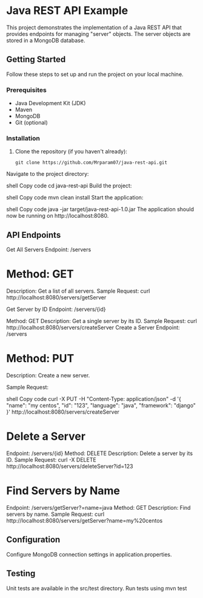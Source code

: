 # Java REST API Example

This project demonstrates the implementation of a Java REST API that provides endpoints for managing "server" objects. The server objects are stored in a MongoDB database. 

## Getting Started

Follow these steps to set up and run the project on your local machine.

### Prerequisites

- Java Development Kit (JDK)
- Maven
- MongoDB
- Git (optional)

### Installation

1. Clone the repository (if you haven't already):

   ```shell
   git clone https://github.com/Mrparam07/java-rest-api.git
Navigate to the project directory:

shell
Copy code
cd java-rest-api
Build the project:

shell
Copy code
mvn clean install
Start the application:

shell
Copy code
java -jar target/java-rest-api-1.0.jar
The application should now be running on http://localhost:8080.

## API Endpoints

Get All Servers
Endpoint: /servers

# Method: GET
Description: Get a list of all servers.
Sample Request: curl http://localhost:8080/servers/getServer

Get Server by ID
Endpoint: /servers/{id}

Method: GET
Description: Get a single server by its ID.
Sample Request: curl http://localhost:8080/servers/createServer
Create a Server
Endpoint: /servers

# Method: PUT

Description: Create a new server.

Sample Request:

shell
Copy code
curl -X PUT -H "Content-Type: application/json" -d '{
    "name": "my centos",
    "id": "123",
    "language": "java",
    "framework": "django"
}'
http://localhost:8080/servers/createServer

# Delete a Server
Endpoint: /servers/{id}
Method: DELETE
Description: Delete a server by its ID.
Sample Request: curl -X DELETE http://localhost:8080/servers/deleteServer?id=123

# Find Servers by Name
Endpoint: /servers/getServer?=name=java
Method: GET
Description: Find servers by name.
Sample Request: curl http://localhost:8080/servers/getServer?name=my%20centos

## Configuration
Configure MongoDB connection settings in application.properties.

## Testing
Unit tests are available in the src/test directory. Run tests using mvn test

